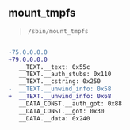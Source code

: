 ## mount_tmpfs

> `/sbin/mount_tmpfs`

```diff

-75.0.0.0.0
+79.0.0.0.0
   __TEXT.__text: 0x55c
   __TEXT.__auth_stubs: 0x110
   __TEXT.__cstring: 0x250
-  __TEXT.__unwind_info: 0x58
+  __TEXT.__unwind_info: 0x68
   __DATA_CONST.__auth_got: 0x88
   __DATA_CONST.__got: 0x30
   __DATA.__data: 0x240

```
